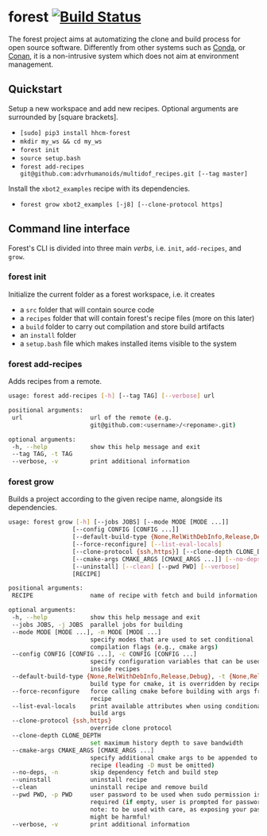 # forest [![Build Status](https://app.travis-ci.com/ADVRHumanoids/forest.svg?branch=master)](https://app.travis-ci.com/ADVRHumanoids/forest)
The forest project aims at automatizing the clone and build process for open source software. Differently from other systems such as [Conda](https://docs.conda.io/en/latest/), or [Conan](https://conan.io/), it is a non-intrusive system which does not aim at environment management. 

## Quickstart
Setup a new workspace and add new recipes. Optional arguments are surrounded by [square brackets].
 - `[sudo] pip3 install hhcm-forest`
 - `mkdir my_ws && cd my_ws` 
 - `forest init`
 - `source setup.bash`
 - `forest add-recipes git@github.com:advrhumanoids/multidof_recipes.git [--tag master]`

 Install the `xbot2_examples` recipe with its dependencies. 
 - `forest grow xbot2_examples [-j8] [--clone-protocol https]`
 
## Command line interface
Forest's CLI is divided into three main *verbs*, i.e. `init`, `add-recipes`, and `grow`.

### forest init
Initialize the current folder as a forest workspace, i.e. it creates
 - a `src` folder that will contain source code
 - a `recipes` folder that will contain forest's recipe files (more on this later)
 - a `build` folder to carry out compilation and store build artifacts 
 - an `install` folder 
 - a `setup.bash` file which makes installed items visible to the system
 
 ### forest add-recipes
 Adds recipes from a remote.

 ```bash
 usage: forest add-recipes [-h] [--tag TAG] [--verbose] url

positional arguments:
  url                   url of the remote (e.g.
                        git@github.com:<username>/<reponame>.git)

optional arguments:
  -h, --help            show this help message and exit
  --tag TAG, -t TAG
  --verbose, -v         print additional information

```

 ### forest grow
 Builds a project according to the given recipe name, alongside its dependencies.

 ```bash
 usage: forest grow [-h] [--jobs JOBS] [--mode MODE [MODE ...]]
                   [--config CONFIG [CONFIG ...]]
                   [--default-build-type {None,RelWithDebInfo,Release,Debug}]
                   [--force-reconfigure] [--list-eval-locals]
                   [--clone-protocol {ssh,https}] [--clone-depth CLONE_DEPTH]
                   [--cmake-args CMAKE_ARGS [CMAKE_ARGS ...]] [--no-deps]
                   [--uninstall] [--clean] [--pwd PWD] [--verbose]
                   [RECIPE]

positional arguments:
  RECIPE                name of recipe with fetch and build information

optional arguments:
  -h, --help            show this help message and exit
  --jobs JOBS, -j JOBS  parallel jobs for building
  --mode MODE [MODE ...], -m MODE [MODE ...]
                        specify modes that are used to set conditional
                        compilation flags (e.g., cmake args)
  --config CONFIG [CONFIG ...], -c CONFIG [CONFIG ...]
                        specify configuration variables that can be used
                        inside recipes
  --default-build-type {None,RelWithDebInfo,Release,Debug}, -t {None,RelWithDebInfo,Release,Debug}
                        build type for cmake, it is overridden by recipe
  --force-reconfigure   force calling cmake before building with args from the
                        recipe
  --list-eval-locals    print available attributes when using conditional
                        build args
  --clone-protocol {ssh,https}
                        override clone protocol
  --clone-depth CLONE_DEPTH
                        set maximum history depth to save bandwidth
  --cmake-args CMAKE_ARGS [CMAKE_ARGS ...]
                        specify additional cmake args to be appended to each
                        recipe (leading -D must be omitted)
  --no-deps, -n         skip dependency fetch and build step
  --uninstall           uninstall recipe
  --clean               uninstall recipe and remove build
  --pwd PWD, -p PWD     user password to be used when sudo permission is
                        required (if empty, user is prompted for password);
                        note: to be used with care, as exposing your password
                        might be harmful!
  --verbose, -v         print additional information
```
